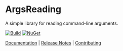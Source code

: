 # ArgsReading

A simple library for reading command-line arguments.

[![Build](https://github.com/ejball/ArgsReading/workflows/Build/badge.svg)](https://github.com/ejball/ArgsReading/actions?query=workflow%3ABuild) [![NuGet](https://img.shields.io/nuget/v/ArgsReading.svg)](https://www.nuget.org/packages/ArgsReading)

[Documentation](https://ejball.com/ArgsReading/) | [Release Notes](ReleaseNotes.md) | [Contributing](CONTRIBUTING.md)
